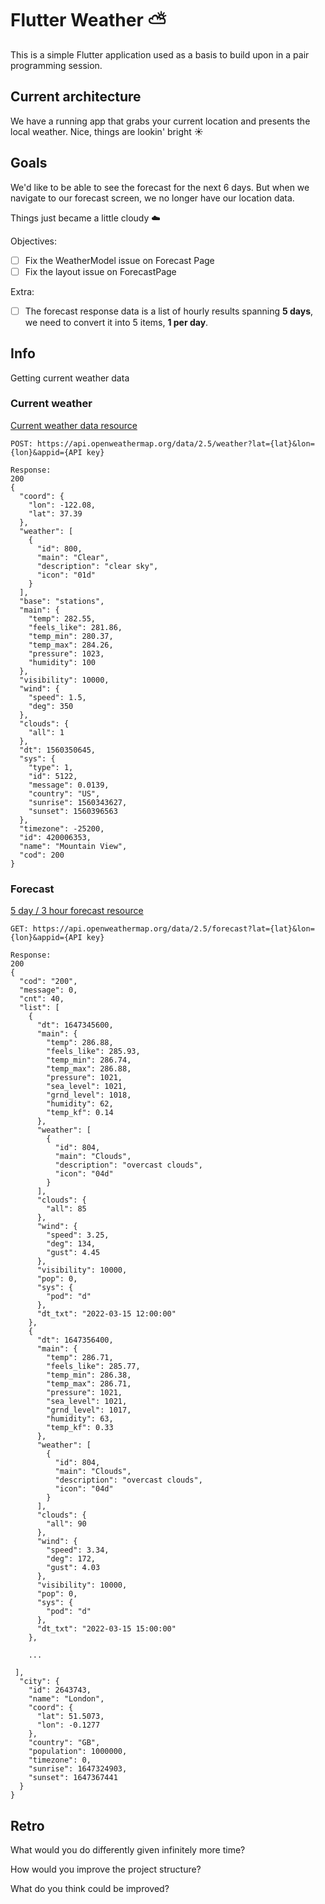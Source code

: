 # Flutter Weather ⛅️

This is a simple Flutter application used as a basis to build upon in a pair programming session.

## Current architecture

We have a running app that grabs your current location and presents the local weather. Nice, things are lookin' bright ☀️

## Goals

We'd like to be able to see the forecast for the next 6 days. But when we navigate to our forecast screen, we no longer have our location data.

Things just became a little cloudy ☁️

Objectives:

- [ ] Fix the WeatherModel issue on Forecast Page
- [ ] Fix the layout issue on ForecastPage

Extra:

- [ ] The forecast response data is a list of hourly results spanning **5 days**, we need to convert it into 5 items, **1 per day**.

## Info

Getting current weather data

### Current weather

[Current weather data resource](https://openweathermap.org/current)

```
POST: https://api.openweathermap.org/data/2.5/weather?lat={lat}&lon={lon}&appid={API key}

Response:
200
{
  "coord": {
    "lon": -122.08,
    "lat": 37.39
  },
  "weather": [
    {
      "id": 800,
      "main": "Clear",
      "description": "clear sky",
      "icon": "01d"
    }
  ],
  "base": "stations",
  "main": {
    "temp": 282.55,
    "feels_like": 281.86,
    "temp_min": 280.37,
    "temp_max": 284.26,
    "pressure": 1023,
    "humidity": 100
  },
  "visibility": 10000,
  "wind": {
    "speed": 1.5,
    "deg": 350
  },
  "clouds": {
    "all": 1
  },
  "dt": 1560350645,
  "sys": {
    "type": 1,
    "id": 5122,
    "message": 0.0139,
    "country": "US",
    "sunrise": 1560343627,
    "sunset": 1560396563
  },
  "timezone": -25200,
  "id": 420006353,
  "name": "Mountain View",
  "cod": 200
}
```

### Forecast

[5 day / 3 hour forecast resource](https://openweathermap.org/forecast5)

```
GET: https://api.openweathermap.org/data/2.5/forecast?lat={lat}&lon={lon}&appid={API key}

Response:
200
{
  "cod": "200",
  "message": 0,
  "cnt": 40,
  "list": [
    {
      "dt": 1647345600,
      "main": {
        "temp": 286.88,
        "feels_like": 285.93,
        "temp_min": 286.74,
        "temp_max": 286.88,
        "pressure": 1021,
        "sea_level": 1021,
        "grnd_level": 1018,
        "humidity": 62,
        "temp_kf": 0.14
      },
      "weather": [
        {
          "id": 804,
          "main": "Clouds",
          "description": "overcast clouds",
          "icon": "04d"
        }
      ],
      "clouds": {
        "all": 85
      },
      "wind": {
        "speed": 3.25,
        "deg": 134,
        "gust": 4.45
      },
      "visibility": 10000,
      "pop": 0,
      "sys": {
        "pod": "d"
      },
      "dt_txt": "2022-03-15 12:00:00"
    },
    {
      "dt": 1647356400,
      "main": {
        "temp": 286.71,
        "feels_like": 285.77,
        "temp_min": 286.38,
        "temp_max": 286.71,
        "pressure": 1021,
        "sea_level": 1021,
        "grnd_level": 1017,
        "humidity": 63,
        "temp_kf": 0.33
      },
      "weather": [
        {
          "id": 804,
          "main": "Clouds",
          "description": "overcast clouds",
          "icon": "04d"
        }
      ],
      "clouds": {
        "all": 90
      },
      "wind": {
        "speed": 3.34,
        "deg": 172,
        "gust": 4.03
      },
      "visibility": 10000,
      "pop": 0,
      "sys": {
        "pod": "d"
      },
      "dt_txt": "2022-03-15 15:00:00"
    },

    ...

 ],
  "city": {
    "id": 2643743,
    "name": "London",
    "coord": {
      "lat": 51.5073,
      "lon": -0.1277
    },
    "country": "GB",
    "population": 1000000,
    "timezone": 0,
    "sunrise": 1647324903,
    "sunset": 1647367441
  }
}
```

## Retro

What would you do differently given infinitely more time?

How would you improve the project structure?

What do you think could be improved?

